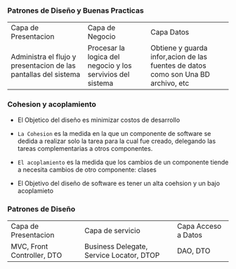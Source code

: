### Patrones de Diseño y Buenas Practicas

<table>

<tr>
    <td>Capa de Presentacion</td>
    <td>Capa de Negocio</td>
    <td>Capa Datos</td>
</tr>
    <td>Administra el flujo y presentacion de las pantallas del sistema</td>
    <td>Procesar la logica del negocio y los servivios del sistema </td>
    <td>Obtiene y guarda infor,acion de las fuentes de datos como son Una BD archivo, etc</td>
</table>

### Cohesion y acoplamiento

- El Objetico del diseño es minimizar costos de desarrollo

- `La Cohesion` es la medida en la que un componente de software se dedida a realizar solo la tarea para la cual fue creado, delegando las tareas complementarias a otros componentes.

- `El acoplamiento` es la medida que los cambios de un componente tiende a necesita cambios de otro componente: clases

- El Objetivo del diseño de software es tener un alta coehsion y un bajo acoplamieto

### Patrones de Diseño


<table>

<tr>
    <td>Capa de Presentacion</td>
    <td>Capa de servicio</td>
    <td>Capa Acceso a Datos</td>
</tr>
    <td>MVC, Front Controller, DTO</td>
    <td>Business Delegate, Service Locator, DTOP</td>
    <td>DAO, DTO</td>
</table>

